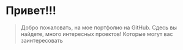 # Привет!!!
> Добро пожаловать, на мое портфолио на GitHub. Сдесь вы найдете, много интересных проектов! Которые могут вас заинтересовать

<!--
**wolfGross/wolfGross** is a ✨ _special_ ✨ repository because its `README.md` (this file) appears on your GitHub profile.

Here are some ideas to get you started:

- 🔭 I’m currently working on ...
- 🌱 I’m currently learning ...
- 👯 I’m looking to collaborate on ...
- 🤔 I’m looking for help with ...
- 💬 Ask me about ...
- 📫 How to reach me: ...
- 😄 Pronouns: ...
- ⚡ Fun fact: ...
-->

